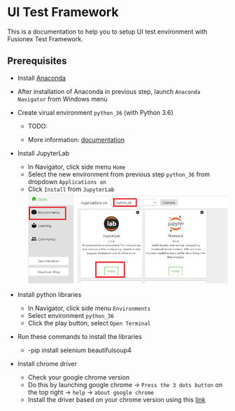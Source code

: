 # UI Test Framework
This is a documentation to help you to setup UI test environment with Fusionex Test Framework.

## Prerequisites
* Install [Anaconda](https://docs.anaconda.com/anaconda/install/windows/)
* After installation of Anaconda in previous step, launch `Anaconda Navigator` from Windows menu
* Create virual environment `python_36` (with Python 3.6)
    * TODO:

    * More information:  [documentation](https://docs.anaconda.com/anaconda/navigator/tutorials/use-multiple-python-versions/#:~:text=In%20Navigator%2C%20click%20the%20Environments,version%20you%20want%20to%20use)
* Install JupyterLab
    * In Navigator, click side menu `Home`
    * Select the new environment from previous step `python_36` from dropdown `Applications on`
    * Click `Install` from `JupyterLab`
    ![jupyterlab.PNG](./images/jupyterlab.PNG)

* Install python libraries  
    * In Navigator, click side menu `Environments`
    * Select environment `python_36`
    * Click the play button, select `Open Terminal`


* Run these commands to install the libraries
  * -pip install selenium beautifulsoup4



* Install chrome driver
  * Check your google chrome version
  * Do this by launching google chrome -> `Press the 3 dots button` on the top right -> `help` -> `about google chrome` 
  * Install the driver based on your chrome version using this [link](https://chromedriver.chromium.org/downloads)
  

  


































